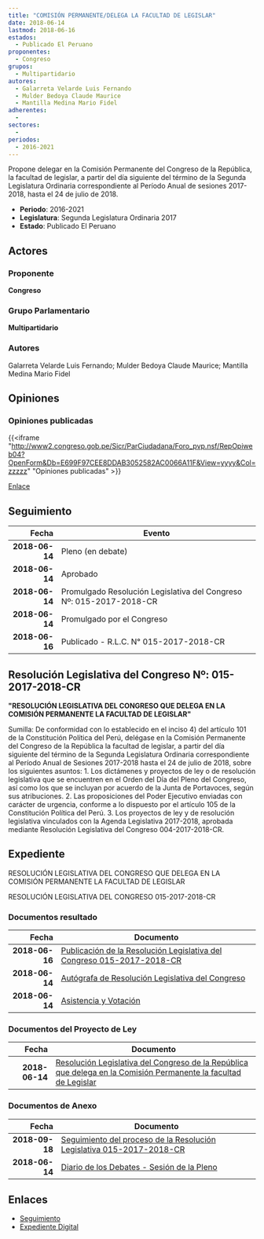 ```yaml
---
title: "COMISIÓN PERMANENTE/DELEGA LA FACULTAD DE LEGISLAR"
date: 2018-06-14
lastmod: 2018-06-16
estados: 
  - Publicado El Peruano
proponentes: 
  - Congreso
grupos: 
  - Multipartidario
autores: 
  - Galarreta Velarde Luis Fernando
  - Mulder Bedoya Claude Maurice
  - Mantilla Medina Mario Fidel
adherentes: 
  - 
sectores: 
  - 
periodos: 
  - 2016-2021
---
```


Propone delegar en la Comisión Permanente del Congreso de la República, la facultad de legislar, a partir del día siguiente del término de la Segunda Legislatura Ordinaria correspondiente al Período Anual de sesiones 2017-2018, hasta el 24 de julio de 2018.

- **Periodo**: 2016-2021
- **Legislatura**: Segunda Legislatura Ordinaria 2017
- **Estado**: Publicado El Peruano

## Actores

### Proponente

**Congreso**

### Grupo Parlamentario

**Multipartidario**

### Autores

Galarreta Velarde Luis Fernando; Mulder Bedoya Claude Maurice; Mantilla Medina Mario Fidel


## Opiniones

### Opiniones publicadas

{{<iframe "http://www2.congreso.gob.pe/Sicr/ParCiudadana/Foro_pvp.nsf/RepOpiweb04?OpenForm&Db=E699F97CEE8DDAB3052582AC0066A11F&View=yyyy&Col=zzzzz" "Opiniones publicadas" >}}

[Enlace](http://www2.congreso.gob.pe/Sicr/ParCiudadana/Foro_pvp.nsf/RepOpiweb04?OpenForm&Db=E699F97CEE8DDAB3052582AC0066A11F&View=yyyy&Col=zzzzz)

## Seguimiento

| Fecha | Evento |
|------:|--------|
| **2018-06-14** | Pleno (en debate)|
| **2018-06-14** | Aprobado|
| **2018-06-14** | Promulgado Resolución Legislativa del Congreso Nº: 015-2017-2018-CR|
| **2018-06-14** | Promulgado por el Congreso|
| **2018-06-16** | Publicado - R.L.C. N° 015-2017-2018-CR|

## Resolución Legislativa del Congreso Nº: 015-2017-2018-CR

**"RESOLUCIÓN LEGISLATIVA DEL CONGRESO QUE DELEGA EN LA COMISIÓN PERMANENTE LA FACULTAD DE LEGISLAR"**

Sumilla: De conformidad con lo establecido en el inciso 4) del artículo 101 de la Constitución Política del Perú, delégase en la Comisión Permanente del Congreso de la República la facultad de legislar, a partir del día siguiente del término de la Segunda Legislatura Ordinaria correspondiente al Período Anual de Sesiones 2017-2018 hasta el 24 de julio de 2018, sobre los siguientes asuntos: 1. Los dictámenes y proyectos de ley o de resolución legislativa que se encuentren en el Orden del Día del Pleno del Congreso, así como los que se incluyan por acuerdo de la Junta de Portavoces, según sus atribuciones. 2. Las proposiciones del Poder Ejecutivo enviadas con carácter de urgencia, conforme a lo dispuesto por el artículo 105 de la Constitución Política del Perú. 3. Los proyectos de ley y de resolución legislativa vinculados con la Agenda Legislativa 2017-2018, aprobada mediante Resolución Legislativa del Congreso 004-2017-2018-CR.


## Expediente

RESOLUCIÓN LEGISLATIVA DEL CONGRESO QUE DELEGA EN LA COMISIÓN PERMANENTE LA FACULTAD DE LEGISLAR

RESOLUCIÓN LEGISLATIVA DEL CONGRESO 015-2017-2018-CR


### Documentos resultado

| Fecha | Documento |
|------:|--------|
| **2018-06-16** | [Publicación de la Resolución Legislativa del Congreso 015-2017-2018-CR](http://www.leyes.congreso.gob.pe/Documentos/2016_2021/Resolucion_Legislativa_del_Congreso/RLC-015-2017-2018-CR.pdf) |
| **2018-06-14** | [Autógrafa de Resolución Legislativa del Congreso](http://www.leyes.congreso.gob.pe/Documentos/2016_2021/Autografas/Resolucion_Legislativa_del_Congreso/AU0302120180614.pdf) |
| **2018-06-14** | [Asistencia y Votación](http://www.leyes.congreso.gob.pe/Documentos/2016_2021/Asistencia_y_Votacion/Proyectos_de_Ley/AV0302120180614.pdf) |

### Documentos del Proyecto de Ley

| Fecha | Documento |
|------:|--------|
| **2018-06-14** | [Resolución Legislativa del Congreso de la República que delega en la Comisión Permanente la facultad de Legislar](http://www.leyes.congreso.gob.pe/Documentos/2016_2021/Proyectos_de_Ley_y_de_Resoluciones_Legislativas/PL0302120180614.pdf) |

### Documentos de Anexo

| Fecha | Documento |
|------:|--------|
| **2018-09-18** | [Seguimiento del proceso de la Resolución Legislativa 015-2017-2018-CR](http://www.leyes.congreso.gob.pe/Documentos/2016_2021/Seguimiento_de_Proyectos_de_Ley/03021PL20180918.pdf) |
| **2018-06-14** | [Diario de los Debates - Sesión de la Pleno](http://www2.congreso.gob.pe/Sicr/DiarioDebates/Publicad.nsf/SesionesPleno/05256D6E0073DFE9052582AD0060E986/$FILE/SLO-2017-17A.pdf) |

## Enlaces 

- [Seguimiento](http://www2.congreso.gob.pehttp://www2.congreso.gob.pe/Sicr/TraDocEstProc/CLProLey2016.nsf/f7fff46988ca05b1052578e100829cc7/53210bad5f32d9cf052582ac005fb0a1?OpenDocument)
- [Expediente Digital](http://www2.congreso.gob.pehttp://www2.congreso.gob.pe/Sicr/TraDocEstProc/CLProLey2016.nsf/f7fff46988ca05b1052578e100829cc7/53210bad5f32d9cf052582ac005fb0a1?OpenDocument&Click=05257FB7005EB655.eb71d0cf91d8294e05256cdf006b5706/$Body/0.1C6C)
